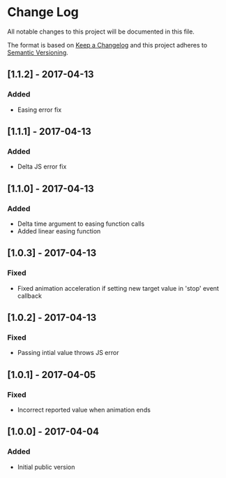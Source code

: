 # Change Log
All notable changes to this project will be documented in this file.

The format is based on [Keep a Changelog](http://keepachangelog.com/)
and this project adheres to [Semantic Versioning](http://semver.org/).

## [1.1.2] - 2017-04-13
### Added
- Easing error fix

## [1.1.1] - 2017-04-13
### Added
- Delta JS error fix

## [1.1.0] - 2017-04-13
### Added
- Delta time argument to easing function calls
- Added linear easing function

## [1.0.3] - 2017-04-13
### Fixed
- Fixed animation acceleration if setting new target value in 'stop' event callback

## [1.0.2] - 2017-04-13
### Fixed
- Passing intial value throws JS error

## [1.0.1] - 2017-04-05
### Fixed
- Incorrect reported value when animation ends

## [1.0.0] - 2017-04-04
### Added
- Initial public version
